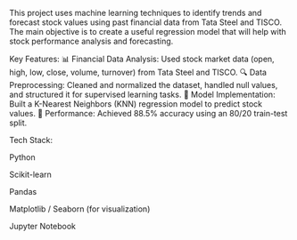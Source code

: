 This project uses machine learning techniques to identify trends and forecast stock values using past financial data from Tata Steel and TISCO. The main objective is to create a useful regression model that will help with stock performance analysis and forecasting.

Key Features:
📊 Financial Data Analysis: Used stock market data (open, high, low, close, volume, turnover) from Tata Steel and TISCO.
🔍 Data Preprocessing: Cleaned and normalized the dataset, handled null values, and structured it for supervised learning tasks.
🤖 Model Implementation: Built a K-Nearest Neighbors (KNN) regression model to predict stock values.
🎯 Performance: Achieved 88.5% accuracy using an 80/20 train-test split.

Tech Stack:

Python

Scikit-learn

Pandas

Matplotlib / Seaborn (for visualization)

Jupyter Notebook
